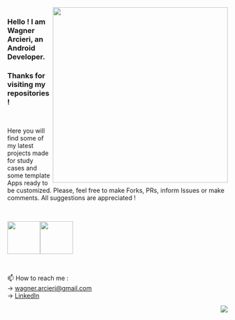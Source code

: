 <img src="https://github.com/wagarcdev/wagarcdev/blob/main/blob/androiddevelopment.png?raw=true" min-width="400px" max-width="400px" width="400px" align="right" >



### Hello ! I am Wagner Arcieri, an Android Developer. 
### Thanks for visiting my repositories !</br>



&nbsp;


Here you will find some of my latest projects made for study cases and some template Apps ready to be customized. Please, feel free to make Forks, PRs, inform Issues or make comments. All suggestions are appreciated !

&nbsp;
 
<img height=75 src="https://cdn.jsdelivr.net/gh/devicons/devicon/icons/androidstudio/androidstudio-original.svg"  /><img height=75 src="https://cdn.jsdelivr.net/gh/devicons/devicon/icons/java/java-original-wordmark.svg"  />

&nbsp;
 
📫 How to reach me : \
 -> [wagner.arcieri@gmail.com](mailto:wagner.arcieri@gmail.com)\
 -> [LinkedIn](https://www.linkedin.com/in/wagner-arcieri/)</br>

 
 <img src="https://github-readme-stats.vercel.app/api?username=wagarcdev&show_icons=true&theme=dark" align="right" />



<!---
WagnerArcieri/WagnerArcieri is a ✨ special ✨ repository because its `README.md` (this file) appears on your GitHub profile.
You can click the Preview link to take a look at your changes.
--->
